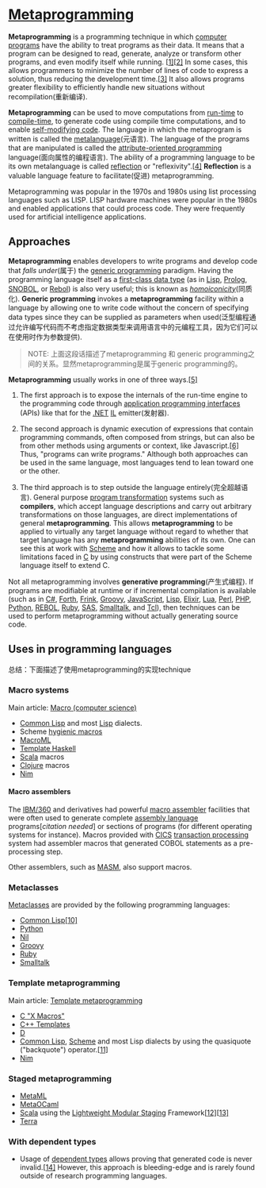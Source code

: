 # [Metaprogramming](https://en.wikipedia.org/wiki/Metaprogramming) 

**Metaprogramming** is a programming technique in which [computer programs](https://en.wikipedia.org/wiki/Computer_program) have the ability to treat programs as their data. It means that a program can be designed to read, generate, analyze or transform other programs, and even modify itself while running. [[1\]](https://en.wikipedia.org/wiki/Metaprogramming#cite_note-1)[[2\]](https://en.wikipedia.org/wiki/Metaprogramming#cite_note-2) In some cases, this allows programmers to minimize the number of lines of code to express a solution, thus reducing the development time.[[3\]](https://en.wikipedia.org/wiki/Metaprogramming#cite_note-3)  It also allows programs greater flexibility to efficiently handle new situations without recompilation(重新编译).

**Metaprogramming** can be used to move computations from [run-time](https://en.wikipedia.org/wiki/Run_time_(program_lifecycle_phase)) to [compile-time](https://en.wikipedia.org/wiki/Compile-time), to generate code using compile time computations, and to enable [self-modifying code](https://en.wikipedia.org/wiki/Self-modifying_code). The language in which the metaprogram is written is called the [metalanguage](https://en.wikipedia.org/wiki/Self-modifying_code)(元语言). The language of the programs that are manipulated is called the [attribute-oriented programming](https://en.wikipedia.org/wiki/Attribute-oriented_programming) language(面向属性的编程语言). The ability of a programming language to be its own metalanguage is called [reflection](https://en.wikipedia.org/wiki/Reflection_(computer_science)) or "reflexivity".[[4\]](https://en.wikipedia.org/wiki/Metaprogramming#cite_note-4) **Reflection** is a valuable language feature to facilitate(促进) metaprogramming.

Metaprogramming was popular in the 1970s and 1980s using list processing languages such as LISP. LISP hardware machines were popular in the 1980s and enabled applications that could process code. They were frequently used for artificial intelligence applications.

## Approaches 

**Metaprogramming** enables developers to write programs and develop code that *falls under*(属于) the [generic programming](https://en.wikipedia.org/wiki/Generic_programming) paradigm. Having the programming language itself as a [first-class data type](https://en.wikipedia.org/wiki/First-class_object) (as in [Lisp](https://en.wikipedia.org/wiki/Lisp_(programming_language)), [Prolog](https://en.wikipedia.org/wiki/Prolog), [SNOBOL](https://en.wikipedia.org/wiki/SNOBOL), or [Rebol](https://en.wikipedia.org/wiki/Rebol)) is also very useful; this is known as *[homoiconicity](https://en.wikipedia.org/wiki/Homoiconicity)*(同质化). **Generic programming** invokes a **metaprogramming** facility within a language by allowing one to write code without the concern of specifying data types since they can be supplied as parameters when used(泛型编程通过允许编写代码而不考虑指定数据类型来调用语言中的元编程工具，因为它们可以在使用时作为参数提供).

> NOTE: 上面这段话描述了metaprogramming 和 generic programming之间的关系。显然metaprogramming是属于generic programming的。

**Metaprogramming** usually works in one of three ways.[[5\]](https://en.wikipedia.org/wiki/Metaprogramming#cite_note-5)

1. The first approach is to expose the internals of the run-time engine to the programming code through [application programming interfaces](https://en.wikipedia.org/wiki/Application_programming_interface) (APIs) like that for the [.NET](https://en.wikipedia.org/wiki/.NET_Framework) [IL](https://en.wikipedia.org/wiki/Microsoft_Intermediate_Language) emitter(发射器).

2. The second approach is dynamic execution of expressions that contain programming commands, often composed from strings, but can also be from other methods using arguments or context, like Javascript.[[6\]](https://en.wikipedia.org/wiki/Metaprogramming#cite_note-6) Thus, "programs can write programs." Although both approaches can be used in the same language, most languages tend to lean toward one or the other.

3. The third approach is to step outside the language entirely(完全超越语言). General purpose [program transformation](https://en.wikipedia.org/wiki/Program_transformation) systems such as **compilers**, which accept language descriptions and carry out arbitrary transformations on those languages, are direct implementations of general **metaprogramming**. This allows **metaprogramming** to be applied to virtually any target language without regard to whether that target language has any **metaprogramming** abilities of its own. One can see this at work with [Scheme](https://en.wikipedia.org/wiki/Scheme_(programming_language)) and how it allows to tackle some limitations faced in [C](https://en.wikipedia.org/wiki/C_(programming_language)) by using constructs that were part of the Scheme language itself to extend C.


Not all metaprogramming involves **generative programming**(产生式编程). If programs are modifiable at runtime or if incremental compilation is available (such as in [C#](https://en.wikipedia.org/wiki/C_Sharp_(programming_language)), [Forth](https://en.wikipedia.org/wiki/Forth_(programming_language)), [Frink](https://en.wikipedia.org/wiki/Frink_(programming_language)), [Groovy](https://en.wikipedia.org/wiki/Groovy_(programming_language)), [JavaScript](https://en.wikipedia.org/wiki/JavaScript), [Lisp](https://en.wikipedia.org/wiki/Lisp_(programming_language)), [Elixir](https://en.wikipedia.org/wiki/Elixir), [Lua](https://en.wikipedia.org/wiki/Lua_(programming_language)), [Perl](https://en.wikipedia.org/wiki/Perl), [PHP](https://en.wikipedia.org/wiki/PHP), [Python](https://en.wikipedia.org/wiki/Python_(programming_language)), [REBOL](https://en.wikipedia.org/wiki/REBOL), [Ruby](https://en.wikipedia.org/wiki/Ruby_(programming_language)), [SAS](https://en.wikipedia.org/wiki/SAS_(software)), [Smalltalk](https://en.wikipedia.org/wiki/Smalltalk), and [Tcl](https://en.wikipedia.org/wiki/Tcl)), then techniques can be used to perform metaprogramming without actually generating source code.


## Uses in programming languages 

总结：下面描述了使用metaprogramming的实现technique

### Macro systems

Main article: [Macro (computer science)](https://en.wikipedia.org/wiki/Macro_(computer_science))

- [Common Lisp](https://en.wikipedia.org/wiki/Common_Lisp) and most [Lisp](https://en.wikipedia.org/wiki/Lisp_(programming_language)) dialects.
- Scheme [hygienic macros](https://en.wikipedia.org/wiki/Hygienic_macro)
- [MacroML](https://en.wikipedia.org/wiki/MacroML)
- [Template Haskell](https://en.wikipedia.org/wiki/Template_Haskell)
- [Scala](https://en.wikipedia.org/wiki/Scala_(programming_language)) macros
- [Clojure](https://en.wikipedia.org/wiki/Clojure_(programming_language)) macros
- [Nim](https://en.wikipedia.org/wiki/Nim_(programming_language))

#### Macro assemblers

The [IBM/360](https://en.wikipedia.org/wiki/IBM/360) and derivatives had powerful [macro assembler](https://en.wikipedia.org/wiki/Macro_assembler) facilities that were often used to generate complete [assembly language](https://en.wikipedia.org/wiki/Assembly_language) programs[*citation needed*] or sections of programs (for different operating systems for instance). Macros provided with [CICS](https://en.wikipedia.org/wiki/CICS) [transaction processing](https://en.wikipedia.org/wiki/Transaction_processing) system had assembler macros that generated COBOL statements as a pre-processing step.

Other assemblers, such as [MASM](https://en.wikipedia.org/wiki/MASM), also support macros.

### Metaclasses

[Metaclasses](https://en.wikipedia.org/wiki/Metaclass) are provided by the following programming languages:

- [Common Lisp](https://en.wikipedia.org/wiki/Common_Lisp)[[10\]](https://en.wikipedia.org/wiki/Metaprogramming#cite_note-10)
- [Python](https://en.wikipedia.org/wiki/Python_(programming_language))
- [Nil](https://en.wikipedia.org/wiki/Nil_(programming_language))
- [Groovy](https://en.wikipedia.org/wiki/Groovy_(programming_language))
- [Ruby](https://en.wikipedia.org/wiki/Ruby_(programming_language))
- [Smalltalk](https://en.wikipedia.org/wiki/Smalltalk)

### Template metaprogramming

Main article: [Template metaprogramming](https://en.wikipedia.org/wiki/Template_metaprogramming)

- [C "X Macros"](https://en.wikipedia.org/wiki/X_Macro)
- [C++ Templates](https://en.wikipedia.org/wiki/C%2B%2B_Templates)
- [D](https://en.wikipedia.org/wiki/D_(programming_language))
- [Common Lisp](https://en.wikipedia.org/wiki/Common_Lisp), [Scheme](https://en.wikipedia.org/wiki/Scheme_(programming_language)) and most Lisp dialects by using the quasiquote ("backquote") operator.[[11\]](https://en.wikipedia.org/wiki/Metaprogramming#cite_note-11)
- [Nim](https://en.wikipedia.org/wiki/Nim_(programming_language))

### Staged metaprogramming

- [MetaML](https://en.wikipedia.org/w/index.php?title=MetaML&action=edit&redlink=1)
- [MetaOCaml](https://en.wikipedia.org/wiki/OCaml#MetaOCaml)
- [Scala](https://en.wikipedia.org/wiki/Scala_(programming_language)) using the [Lightweight Modular Staging](https://en.wikipedia.org/w/index.php?title=Lightweight_Modular_Staging&action=edit&redlink=1) Framework[[12\]](https://en.wikipedia.org/wiki/Metaprogramming#cite_note-12)[[13\]](https://en.wikipedia.org/wiki/Metaprogramming#cite_note-13)
- [Terra](http://terralang.org/)

### With dependent types

- Usage of [dependent types](https://en.wikipedia.org/wiki/Dependent_type) allows proving that generated code is never invalid.[[14\]](https://en.wikipedia.org/wiki/Metaprogramming#cite_note-14) However, this approach is bleeding-edge and is rarely found outside of research programming languages.